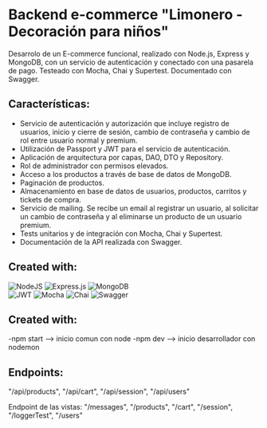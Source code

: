 # Backend e-commerce "Limonero - Decoración para niños"
Desarrolo de un E-commerce funcional, realizado con Node.js, Express y MongoDB, con un servicio de autenticación y conectado con una pasarela de pago. Testeado con Mocha, Chai y Supertest. Documentado con Swagger.

## Características:
- Servicio de autenticación y autorización que incluye registro de usuarios, inicio y cierre de sesión, cambio de contraseña y cambio de rol entre usuario normal y premium.
- Utilización de Passport y JWT para el servicio de autenticación.
- Aplicación de arquitectura por capas, DAO, DTO y Repository.
- Rol de administrador con permisos elevados.
- Acceso a los productos a través de base de datos de MongoDB.
- Paginación de productos.
- Almacenamiento en base de datos de usuarios, productos, carritos y tickets de compra.
- Servicio de mailing. Se recibe un email al registrar un usuario, al solicitar un cambio de contraseña y al eliminarse un producto de un usuario premium. 
- Tests unitarios y de integración con Mocha, Chai y Supertest.
- Documentación de la API realizada con Swagger.


## Created with:
![NodeJS](https://img.shields.io/badge/node.js-6DA55F?style=for-the-badge&logo=node.js&logoColor=white) ![Express.js](https://img.shields.io/badge/express.js-%23404d59.svg?style=for-the-badge&logo=express&logoColor=%2361DAFB) ![MongoDB](https://img.shields.io/badge/MongoDB-%234ea94b.svg?style=for-the-badge&logo=mongodb&logoColor=white)  
![JWT](https://img.shields.io/badge/JWT-black?style=for-the-badge&logo=JSON%20web%20tokens) ![Mocha](https://img.shields.io/badge/-mocha-%238D6748?style=for-the-badge&logo=mocha&logoColor=white) ![Chai](https://img.shields.io/badge/chai.js-323330?style=for-the-badge&logo=chai&logoColor=red) ![Swagger](https://img.shields.io/badge/-Swagger-%23Clojure?style=for-the-badge&logo=swagger&logoColor=white) 


## Created with:
-npm start  --> inicio comun con node
-npm dev --> inicio desarrollador con nodemon



## Endpoints:
"/api/products",
"/api/cart",
"/api/session",
"/api/users"

Endpoint de las vistas:
"/messages",
"/products",
"/cart",
"/session",
"/loggerTest",
"/users"
